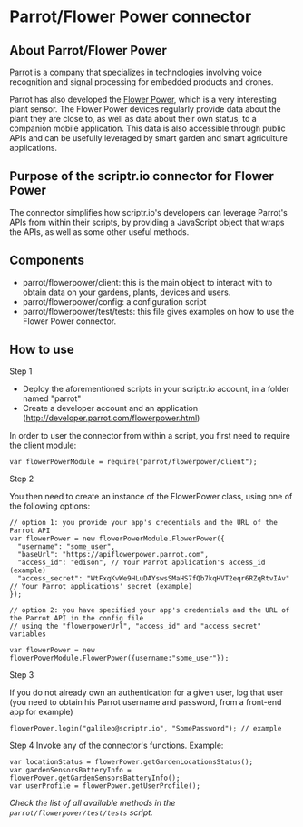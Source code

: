# Parrot/Flower Power connector
## About Parrot/Flower Power
[Parrot](http://www.parrot.com/) is a company that specializes in technologies involving voice recognition and signal processing 
for embedded products and drones. 

Parrot has also developed the [Flower Power](http://www.parrot.com/usa/products/flower-power/), which is a very interesting plant sensor.
The Flower Power devices regularly provide data about the plant they are close to, as well as data about their own status, 
to a companion mobile application. This data is also accessible through public APIs and can be usefully leveraged by smart garden and
smart agriculture applications.  

## Purpose of the scriptr.io connector for Flower Power
The connector simplifies how scriptr.io's developers can leverage Parrot's APIs from within their scripts, by providing
a JavaScript object that wraps the APIs, as well as some other useful methods.

## Components
- parrot/flowerpower/client: this is the main object to interact with to obtain data on your gardens, plants, devices and users.
- parrot/flowerpower/config: a configuration script
- parrot/flowerpower/test/tests: this file gives examples on how to use the Flower Power connector.

## How to use

Step 1

- Deploy the aforementioned scripts in your scriptr.io account, in a folder named "parrot"
- Create a developer account and an application (http://developer.parrot.com/flowerpower.html)

In order to user the connector from within a script, you first need to require the client module:
```
var flowerPowerModule = require("parrot/flowerpower/client");
```
Step 2

You then need to create an instance of the FlowerPower class, using one of the following options:
```
// option 1: you provide your app's credentials and the URL of the Parrot API
var flowerPower = new flowerPowerModule.FlowerPower({
  "username": "some_user",
  "baseUrl": "https://apiflowerpower.parrot.com",
  "access_id": "edison", // Your Parrot application's access_id (example)
  "access_secret": "WtFxqKvWe9HLuDAYswsSMaHS7fQb7kqHVT2eqr6RZqRtvIAv" // Your Parrot applications' secret (example)
});

// option 2: you have specified your app's credentials and the URL of the Parrot API in the config file
// using the "flowerpowerUrl", "access_id" and "access_secret" variables
 
var flowerPower = new flowerPowerModule.FlowerPower({username:"some_user"});
``` 
Step 3

If you do not already own an authentication for a given user, log that user (you need to obtain his Parrot
username and password, from a front-end app for example)
``` 
flowerPower.login("galileo@scriptr.io", "SomePassword"); // example
``` 

Step 4
Invoke any of the connector's functions. Example:

``` 
var locationStatus = flowerPower.getGardenLocationsStatus();
var gardenSensorsBatteryInfo =  flowerPower.getGardenSensorsBatteryInfo();
var userProfile = flowerPower.getUserProfile(); 
``` 

*Check the list of all available methods in the ```parrot/flowerpower/test/tests``` script.*